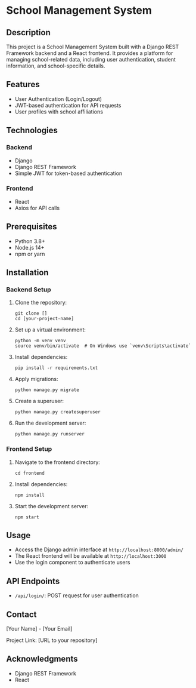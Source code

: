 # School Management System

## Description
This project is a School Management System built with a Django REST Framework backend and a React frontend. It provides a platform for managing school-related data, including user authentication, student information, and school-specific details.

## Features
- User Authentication (Login/Logout)
- JWT-based authentication for API requests
- User profiles with school affiliations

## Technologies
### Backend
- Django
- Django REST Framework
- Simple JWT for token-based authentication

### Frontend
- React
- Axios for API calls

## Prerequisites
- Python 3.8+
- Node.js 14+
- npm or yarn

## Installation

### Backend Setup
1. Clone the repository:
   ```
   git clone []
   cd [your-project-name]
   ```

2. Set up a virtual environment:
   ```
   python -m venv venv
   source venv/bin/activate  # On Windows use `venv\Scripts\activate`
   ```

3. Install dependencies:
   ```
   pip install -r requirements.txt
   ```

4. Apply migrations:
   ```
   python manage.py migrate
   ```

5. Create a superuser:
   ```
   python manage.py createsuperuser
   ```

6. Run the development server:
   ```
   python manage.py runserver
   ```

### Frontend Setup
1. Navigate to the frontend directory:
   ```
   cd frontend
   ```

2. Install dependencies:
   ```
   npm install
   ```

3. Start the development server:
   ```
   npm start
   ```

## Usage
- Access the Django admin interface at `http://localhost:8000/admin/`
- The React frontend will be available at `http://localhost:3000`
- Use the login component to authenticate users

## API Endpoints
- `/api/login/`: POST request for user authentication

## Contact
[Your Name] - [Your Email]

Project Link: [URL to your repository]

## Acknowledgments
- Django REST Framework
- React
